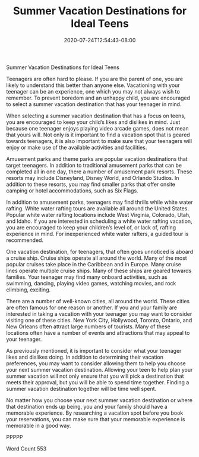 ﻿---
title: "Summer Vacation Destinations for Ideal Teens"
date: 2020-07-24T12:54:43-08:00
description: "Summer Vacations Tips for Web Success"
featured_image: "/images/Summer Vacations.jpg"
tags: ["Summer Vacations"]
---

Summer Vacation Destinations for Ideal Teens 

Teenagers are often hard to please.  If you are the parent of one, you are likely to understand this better than anyone else.  Vacationing with your teenager can be an experience, one which you may not always wish to remember.  To prevent boredom and an unhappy child, you are encouraged to select a summer vacation destination that has your teenager in mind.

When selecting a summer vacation destination that has a focus on teens, you are encouraged to keep your child’s likes and dislikes in mind.  Just because one teenager enjoys playing video arcade games, does not mean that yours will.  Not only is it important to find a vacation spot that is geared towards teenagers, it is also important to make sure that your teenagers will enjoy or make use of the available activities and facilities.  

Amusement parks and theme parks are popular vacation destinations that target teenagers.  In addition to traditional amusement parks that can be completed all in one day, there a number of amusement park resorts.  These resorts may include Disneyland, Disney World, and Orlando Studios.  In addition to these resorts, you may find smaller parks that offer onsite camping or hotel accommodations, such as Six Flags.

In addition to amusement parks, teenagers may find thrills while white water rafting.  White water rafting tours are available all around the United States.  Popular white water rafting locations include West Virginia, Colorado, Utah, and Idaho.  If you are interested in scheduling a white water rafting vacation, you are encouraged to keep your children’s level of, or lack of, rafting experience in mind.  For inexperienced white water rafters, a guided tour is recommended.

One vacation destination, for teenagers, that often goes unnoticed is aboard a cruise ship.  Cruise ships operate all around the world. Many of the most popular cruises take place in the Caribbean and in Europe.  Many cruise lines operate multiple cruise ships.  Many of these ships are geared towards families.  Your teenager may find many onboard activities, such as swimming, dancing, playing video games, watching movies, and rock climbing, exciting.  

There are a number of well-known cities, all around the world. These cities are often famous for one reason or another.  If you and your family are interested in taking a vacation with your teenager you may want to consider visiting one of these cities.  New York City, Hollywood, Toronto, Ontario, and New Orleans often attract large numbers of tourists.  Many of these locations often have a number of events and attractions that may appeal to your teenager. 

As previously mentioned, it is important to consider what your teenager likes and dislikes doing.  In addition to determining their vacation preferences, you may want to consider allowing them to help you choose your next summer vacation destination.  Allowing your teen to help plan your summer vacation will not only ensure that you will pick a destination that meets their approval, but you will be able to spend time together.  Finding a summer vacation destination together will be time well spent.

No matter how you choose your next summer vacation destination or where that destination ends up being, you and your family should have a memorable experience. By researching a vacation spot before you book your reservations, you can make sure that your memorable experience is memorable in a good way.   

PPPPP

Word Count 553


